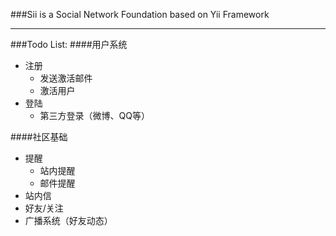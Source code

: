 ###Sii is a Social Network Foundation based on Yii Framework
- - -
###Todo List:
####用户系统
* 注册
    - 发送激活邮件
    - 激活用户
* 登陆
    - 第三方登录（微博、QQ等）

####社区基础
* 提醒
    - 站内提醒
    - 邮件提醒
* 站内信
* 好友/关注
* 广播系统（好友动态）
